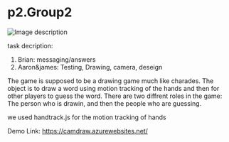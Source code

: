 # p2.Group2



![Image description](https://i.imgur.com/daRvoUP.png)



task decription:
1) Brian: messaging/answers
2) Aaron&james: Testing, Drawing, camera, deseign

The game is supposed to be a drawing game much like charades. The object is to draw a word using motion tracking of the hands and then for other players to guess the word. 
There are two diffrent roles in the game: The person who is drawin, and then the people who are guessing.

we used handtrack.js for the motion tracking of hands


Demo Link:
https://camdraw.azurewebsites.net/
